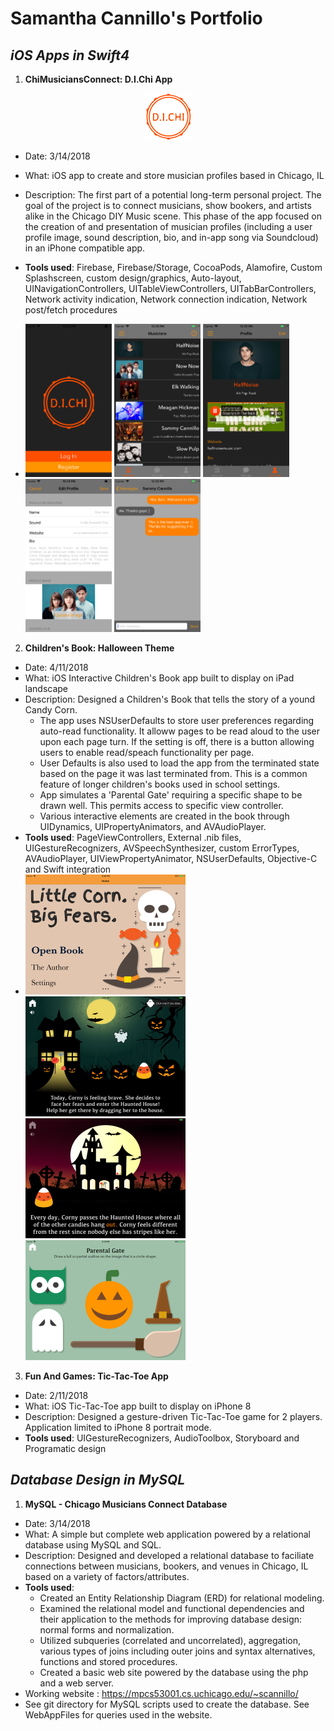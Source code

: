 # Samantha Cannillo's Portfolio

## _iOS Apps in Swift4_

1. **ChiMusiciansConnect: D.I.Chi App** 
<p align="center">
<img src="/images/orange_logo.png?raw=true" height="75px" width="75px" >
</p>

- Date: 3/14/2018
- What: iOS app to create and store musician profiles based in Chicago, IL
- Description: The first part of a potential long-term personal project. The goal of the project is to connect musicians, show bookers, and artists alike in the Chicago DIY Music scene. This phase of the app focused on the creation of and presentation of musician profiles (including a user profile image, sound description, bio, and in-app song via Soundcloud) in an iPhone compatible app.
- **Tools used**: Firebase, Firebase/Storage, CocoaPods, Alamofire, Custom Splashscreen, custom design/graphics, Auto-layout, UINavigationControllers, UITableViewControllers, UITabBarControllers, Network activity indication, Network connection indication, Network post/fetch procedures

- <img src="/images/simulator_front.png?raw=true" height="245px" width="138px" > <img src="/images/simulator_table.png?raw=true" height="245px" width="138px" > <img src="/images/simulator_profile.png?raw=true" height="245px" width="138px" > <img src="/images/simulator_edit.png?raw=true" height="245px" width="138px" > <img src="/images/simulator_message.png?raw=true" height="245px" width="138px" >

2. **Children's Book: Halloween Theme**

- Date: 4/11/2018
- What: iOS Interactive Children's Book app built to display on iPad landscape
- Description: Designed a Children's Book that tells the story of a yound Candy Corn. 
	- The app uses NSUserDefaults to store user preferences regarding auto-read functionality. It alloww pages to be read aloud to the user upon each page turn. If the setting is off, there is a button allowing users to enable read/speach functionality per page.
	- User Defaults is also used to load the app from the terminated state based on the page it was last terminated from. This is a common feature of longer children's books used in school settings.
	- App simulates a 'Parental Gate' requiring a specific shape to be drawn well. This permits access to specific view controller.
	- Various interactive elements are created in the book through UIDynamics, UIPropertyAnimators, and AVAudioPlayer. 
- **Tools used**: PageViewControllers, External .nib files, UIGestureRecognizers, AVSpeechSynthesizer, custom ErrorTypes, AVAudioPlayer, UIViewPropertyAnimator, NSUserDefaults, Objective-C and Swift integration
- <img src="/images/homeScreenBook.png?raw=true" height="192px" width="256px" > <img src="/images/pageBBook.png?raw=true" height="192px" width="256px" > <img src="/images/pageABook.png?raw=true" height="192px" width="256px" > <img src="/images/parentalGate.png?raw=true" height="192px" width="256px" >

3. **Fun And Games: Tic-Tac-Toe App**

- Date: 2/11/2018
- What: iOS Tic-Tac-Toe app built to display on iPhone 8
- Description: Designed a gesture-driven Tic-Tac-Toe game for 2 players. Application limited to iPhone 8 portrait mode.
- **Tools used**: UIGestureRecognizers, AudioToolbox, Storyboard and Programatic design

## _Database Design in MySQL_

1. **MySQL - Chicago Musicians Connect Database**

- Date: 3/14/2018
- What: A simple but complete web application powered by a relational database using MySQL and SQL.
- Description: Designed and developed a relational database to faciliate connections between musicians, bookers, and venues in Chicago, IL based on a variety of factors/attributes.
- **Tools used**:
    - Created an Entity Relationship Diagram (ERD) for relational modeling.
    - Examined the relational model and functional dependencies and their application to the methods for improving database design: normal forms and normalization.
    - Utilized subqueries (correlated and uncorrelated), aggregation, various types of joins including outer joins and syntax alternatives, functions and stored procedures.
    - Created a basic web site powered by the database using the php and a web server.
- Working website : https://mpcs53001.cs.uchicago.edu/~scannillo/
- See git directory for MySQL scripts used to create the database. See WebAppFiles for queries used in the website.
